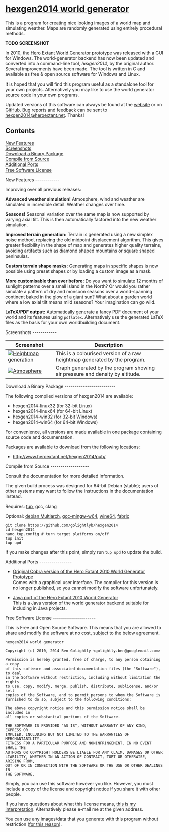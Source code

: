 [hexgen2014 world generator](http://www.heroextant.net/hexgen2014/)
============================

This is a program for creating nice looking images of a world map and simulating weather. Maps are randomly generated using entirely procedural methods.

**TODO SCREENSHOT**

In 2010, the [Hero Extant World Generator prototype](http://www.tophatstuff.co.uk/archive.php?p=99) was released with a GUI for Windows. The world-generator backend has now been updated and converted into a command-line tool, *hexgen2014*, by the original author. Several improvements have been made. The tool is written in C and available as free & open source software for Windows and Linux.

It is hoped that you will find this program useful as a standalone tool for your own projects. Alternatively you may like to use the world generator source code in your own programs.

Updated versions of this software can always be found at the [website](http://www.heroextant.net/hexgen2014/) or on [GitHub](https://github.com/golightlyb/hexgen2014). Bug reports and feedback can be sent to hexgen2014@heroextant.net. Thanks!


Contents
--------
[New Features](#new-features)  
[Screenshots](#screenshots)  
[Download a Binary Package](#download)  
[Compile from Source](#compile)  
[Additional Ports](#ports)  
[Free Software License](#copying)  

<a name="new-features" />
New Features
------------

Improving over all previous releases:

**Advanced weather simulation!** Atmosphere, wind and weather are simulated in incredible detail. Weather changes over time.

**Seasons!** Seasonal variation over the same map is now supported by varying axial tilt. This is then automatically factored into the new weather simulation.

**Improved terrain generation:** Terrain is generated using a new simplex noise method, replacing the old midpoint displacement algorithm. This gives greater flexibility in the shape of map and generates higher quality terrains, avoiding artifacts such as diamond shaped mountains or square shaped peninsulas.

**Custom terrain shape masks:** Generating maps in specific shapes is now possible using preset shapes or by loading a custom image as a mask.

**More customisable than ever before:** Do you want to simulate 12 months of sunlight patterns over a small island in the North? Or would you rather simulate a pattern of dry and monsoon seasons over a world-spanning continent baked in the glow of a giant sun? What about a garden world where a low axial tilt means mild seasons? Your imagination can go wild.

**LaTeX/PDF output:** Automatically generate a fancy PDF document of your world and its features using `pdflatex`. Alternatively use the generated LaTeX files as the basis for your own worldbuilding document.


<a name="screenshots" />
Screenshots
------------

| Screenshot    | Description   |
|---------------|---------------|
| [![Heightmap generation](http://www.heroextant.net/hexgen2014/screenshots/2014/april/elevation-quick-320.png)](http://www.heroextant.net/hexgen2014/screenshots/2014/april/elevation-quick.png) | This is a colourised version of a raw heightmap generated by the program. |
| [![Atmosphere](http://www.heroextant.net/hexgen2014/screenshots/2014/april/22-atmosphere1Dgraph-320x213.png)](http://www.heroextant.net/hexgen2014/screenshots/2014/april/22-atmosphere1Dgraph-1200x800.png) | Graph generated by the program showing air pressure and density by altitude. |



<a name="download" />
Download a Binary Package
-------------------------

The following compiled versions of hexgen2014 are available:

* hexgen2014-linux32 (for 32-bit Linux)
* hexgen2014-linux64 (for 64-bit Linux)
* hexgen2014-win32 (for 32-bit Windows)
* hexgen2014-win64 (for 64-bit Windows)

For convenience, all versions are made available in one package containing
source code and documentation.

Packages are available to download from the following locations:

* http://www.heroextant.net/hexgen2014/pub/



<a name="compile" />
Compile from Source
-------------------

Consult the documentation for more detailed information.

The given build process was designed for 64-bit Debian (stable); users of other systems
may want to follow the instructions in the documentation instead.

Requires:
[tup](http://gittup.org/tup/),
gcc,
clang

Optional:
[debian Multiarch](https://wiki.debian.org/Multiarch/HOWTO),
[gcc-mingw-w64](https://packages.debian.org/wheezy/gcc-mingw-w64),
[wine64](http://wiki.winehq.org/Wine64),
[fabric](http://www.fabfile.org/)


    git clone https://github.com/golightlyb/hexgen2014
    cd hexgen2014
    nano tup.config # turn target platforms on/off
    tup init
    tup upd

If you make changes after this point, simply run `tup upd` to update the build.


<a name="ports" />
Additional Ports
----------------

* [Original Cobra version of the Hero Extant 2010 World Generator Prototype](http://www.tophatstuff.co.uk/archive.php?p=99)  
Comes with a graphical user interface. The compiler for this version is no longer published, so you cannot modify the software unfortunately.

* [Java port of the Hero Extant 2010 World Generator](https://github.com/avh4/hero-extant)  
This is a Java version of the world generator backend suitable for including in Java projects.


<a name="copying" />
Free Software License
---------------------

 This is Free and Open Source Software. This means that you are allowed to
 share and modify the software at no cost, subject to the below agreement.

    hexgen2014 world generator
    
    Copyright (c) 2010, 2014 Ben Golightly <golightly.ben@googlemail.com>
    
    Permission is hereby granted, free of charge, to any person obtaining a copy
    of this software and associated documentation files (the "Software"), to deal
    in the Software without restriction, including without limitation the rights
    to use, copy, modify, merge, publish, distribute, sublicense, and/or sell
    copies of the Software, and to permit persons to whom the Software is
    furnished to do so, subject to the following conditions:
    
    The above copyright notice and this permission notice shall be included in
    all copies or substantial portions of the Software.
    
    THE SOFTWARE IS PROVIDED "AS IS", WITHOUT WARRANTY OF ANY KIND, EXPRESS OR
    IMPLIED, INCLUDING BUT NOT LIMITED TO THE WARRANTIES OF MERCHANTABILITY,
    FITNESS FOR A PARTICULAR PURPOSE AND NONINFRINGEMENT. IN NO EVENT SHALL THE
    AUTHORS OR COPYRIGHT HOLDERS BE LIABLE FOR ANY CLAIM, DAMAGES OR OTHER
    LIABILITY, WHETHER IN AN ACTION OF CONTRACT, TORT OR OTHERWISE, ARISING FROM,
    OUT OF OR IN CONNECTION WITH THE SOFTWARE OR THE USE OR OTHER DEALINGS IN
    THE SOFTWARE.

Simply, you can use this software however you like. However, you must include
a copy of the license and copyright notice if you share it with other people.

If you have questions about what this license means, [this is my interpretation](http://www.tophatstuff.co.uk/archive.php?p=40). Alternatively please e-mail me at the given address.

You can use any images/data that you generate with this program without restriction ([for this reason](http://www.gnu.org/licenses/gpl-faq.html#WhatCaseIsOutputGPL)).

